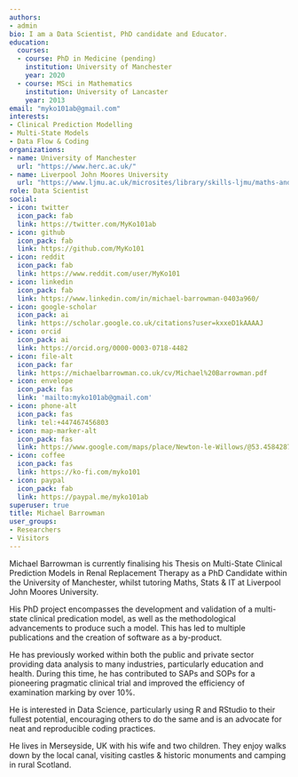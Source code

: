 ```yaml
---
authors:
- admin
bio: I am a Data Scientist, PhD candidate and Educator.
education:
  courses:
  - course: PhD in Medicine (pending)
    institution: University of Manchester
    year: 2020
  - course: MSci in Mathematics
    institution: University of Lancaster
    year: 2013
email: "myko101ab@gmail.com"
interests:
- Clinical Prediction Modelling
- Multi-State Models
- Data Flow & Coding
organizations:
- name: University of Manchester
  url: "https://www.herc.ac.uk/"
- name: Liverpool John Moores University
  url: "https://www.ljmu.ac.uk/microsites/library/skills-ljmu/maths-and-statistics"
role: Data Scientist
social:
- icon: twitter
  icon_pack: fab
  link: https://twitter.com/MyKo101ab
- icon: github
  icon_pack: fab
  link: https://github.com/MyKo101
- icon: reddit
  icon_pack: fab
  link: https://www.reddit.com/user/MyKo101
- icon: linkedin
  icon_pack: fab
  link: https://www.linkedin.com/in/michael-barrowman-0403a960/
- icon: google-scholar
  icon_pack: ai
  link: https://scholar.google.co.uk/citations?user=kxxeD1kAAAAJ  
- icon: orcid
  icon_pack: ai
  link: https://orcid.org/0000-0003-0718-4482
- icon: file-alt
  icon_pack: far
  link: https://michaelbarrowman.co.uk/cv/Michael%20Barrowman.pdf
- icon: envelope
  icon_pack: fas
  link: 'mailto:myko101ab@gmail.com'
- icon: phone-alt
  icon_pack: fas
  link: tel:+447467456803
- icon: map-marker-alt
  icon_pack: fas
  link: https://www.google.com/maps/place/Newton-le-Willows/@53.4584287,-2.6730042
- icon: coffee
  icon_pack: fas
  link: https://ko-fi.com/myko101
- icon: paypal
  icon_pack: fab
  link: https://paypal.me/myko101ab
superuser: true
title: Michael Barrowman
user_groups:
- Researchers
- Visitors
---
```


Michael Barrowman is currently finalising his Thesis on Multi-State Clinical Prediction Models in Renal Replacement Therapy as a PhD Candidate within the University of Manchester, whilst tutoring Maths, Stats & IT at Liverpool John Moores University.

His PhD project encompasses the development and validation of a multi-state clinical predication model, as well as the methodological advancements to produce such a model. This has led to multiple publications and the creation of software as a by-product.

He has previously worked within both the public and private sector providing data analysis to many industries, particularly education and health. During this time, he has contributed to SAPs and SOPs for a pioneering pragmatic clinical trial and improved the efficiency of examination marking by over 10%. 

He is interested in Data Science, particularly using R and RStudio to their fullest potential, encouraging others to do the same and is an advocate for neat and reproducible coding practices.

He lives in Merseyside, UK with his wife and two children. They enjoy walks down by the local canal, visiting castles & historic monuments and camping in rural Scotland.



